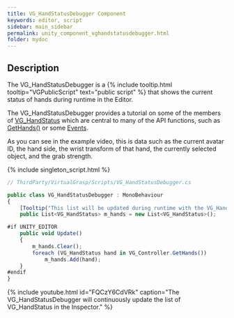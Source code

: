```yaml
---
title: VG_HandStatusDebugger Component
keywords: editor, script
sidebar: main_sidebar
permalink: unity_component_vghandstatusdebugger.html
folder: mydoc
---
```


## Description

The VG_HandStatusDebugger is a {% include tooltip.html tooltip="VGPublicScript" text="public script" %} that shows the current status of hands during runtime in the Editor. 

The VG_HandStatusDebugger provides a tutorial on some of the members of [VG_HandStatus](unity_component_vghandstatus.html) which are central to many of the API functions, such as [GetHands()](virtualgrasp_unityapi.html#gethands) or some [Events](virtualgrasp_unityapi.html#events).

As you can see in the example video, this is data such as the current avatar ID, the hand side, the wrist transform of that hand, the currently selected object, and the grab strength.

{% include singleton_script.html %}

```js
// ThirdParty/VirtualGrasp/Scripts/VG_HandStatusDebugger.cs

public class VG_HandStatusDebugger : MonoBehaviour
{
    [Tooltip("This list will be updated during runtime with the VG_HandStatus of all hands.")]
    public List<VG_HandStatus> m_hands = new List<VG_HandStatus>();

#if UNITY_EDITOR
    public void Update()
    {
        m_hands.Clear();
        foreach (VG_HandStatus hand in VG_Controller.GetHands())
            m_hands.Add(hand);
    }
#endif
}
````

{% include youtube.html id="FQCzY6CdVRk" caption="The VG_HandStatusDebugger will continuously update the list of VG_HandStatus in the Inspector." %}

